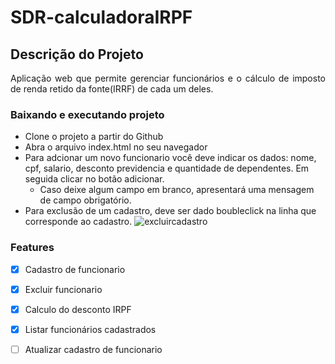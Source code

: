 # SDR-calculadoraIRPF

## Descrição do Projeto
<p align="justify"> Aplicação web que permite gerenciar funcionários e o cálculo de imposto de renda retido da fonte(IRRF) de cada um deles. </p>

### Baixando e executando projeto

- Clone o projeto a partir do Github
- Abra o arquivo index.html no seu navegador
- Para adcionar um novo funcionario você deve indicar os dados: nome, cpf, salario, desconto previdencia e quantidade de dependentes. Em seguida clicar no botão adicionar.
  - Caso deixe algum campo em branco, apresentará uma mensagem de campo obrigatório.
- Para exclusão de um cadastro, deve ser dado boubleclick na linha que corresponde ao cadastro.
![excluircadastro](https://user-images.githubusercontent.com/47996115/123437234-d41e2e80-d5a5-11eb-93b0-0d31c461b281.gif)


### Features

- [x] Cadastro de funcionario
- [x] Excluir funcionario
- [x] Calculo do desconto IRPF
- [x] Listar funcionários cadastrados
- [ ] Atualizar cadastro de funcionario




